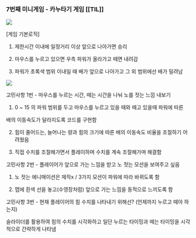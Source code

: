 
### 7번째 미니게임 - 카누타기 게임 [[TIL]]

[![](https://blogger.googleusercontent.com/img/a/AVvXsEhCsrWr4EVdhvqFKDr-iSkGZqcNuBRaHExemdEEkLAxnrH5E-utuwz9fnvIV6e6eSyrRIDyrzzsDfuEuGiuQIzEbjKpq0PVeXvtt5K4_FbyCZ4t4UzcgnobljMfTV95zJoYlGGe_P4K2_d8cYx_HDY-CCmGoHzg9q4StcQ1gaYgnHwc0_NFgnvwGJuA1cCc)](https://www.blogger.com/blog/post/edit/3583706664799492072/7514461325362747412#)

  

  

[게임 기본로직]

1. 제한시간 이내에 일정거리 이상 앞으로 나아가면 승리

2. 마우스를 누르고 있으면 우측 파워가 올라가고 떼면 내려감

3. 파워가 초록색 범위 이내일 때 배가 앞으로 나아가고 그 외 범위에선 배가 밀려남

  

  

[![](https://blogger.googleusercontent.com/img/a/AVvXsEgqrlmLogwTgTHWtdoHMOGNpOScmzjlE6uUVkvfYuCl3qcM3jmB2i4UWggguW52VMCxdGu45xtr6nkwyFPOo52YSTV7MOIaQsJTTh0WLLEauKdDJML53oNGClTeUOCT8boJTa7A6icATtgjQNJo_DtMcPccpPg2RF9fuwNwf9IxbNcI1xKQk_OCTqNL02gy)](https://www.blogger.com/blog/post/edit/3583706664799492072/7514461325362747412#)

  
고민사항 1번 - 마우스를 누르는 시간, 떼는 시간을 나눠 노를 젓는 느낌 내보기

1) 0 ~ 15 의 파워 범위를 두고 마우스를 누르고 있을 때와 떼고 있을때 파워에 따른

배의 이동속도가 달라지도록 코드를 구현함

2) 힘이 줄어드는, 늘어나는 량과 힘의 크기에 따른 배의 이동속도 비율을 조절하기 어려웠음

3) 직접 수치를 조절해가면서 플레이하며 수치를 계속 조절해가며 해결함

  

고민사항 2번 - 플레이어가 앞으로 가는 느낌을 받고 노 젓는 모션을 보여주고 싶음

1. 노 젓는 에니매이션은 제작x / 3가지 모션이 파워에 따라 바뀌도록 함

2. 맵에 흰색 선을 놓고(수영장처럼) 앞으로 가는 느낌을 동적으로 느끼도록 함

  

고민사항 3번 - 현재 플레이어의 힘 수치를 나타내기 위해선? (언제까지 누르고 떼야 하는지)

슬라이더를 활용하여 힘의 수치를 시각화하고 일단 누르는 타이밍과 떼는 타이밍을 시각적으로 간략하게 나타냄